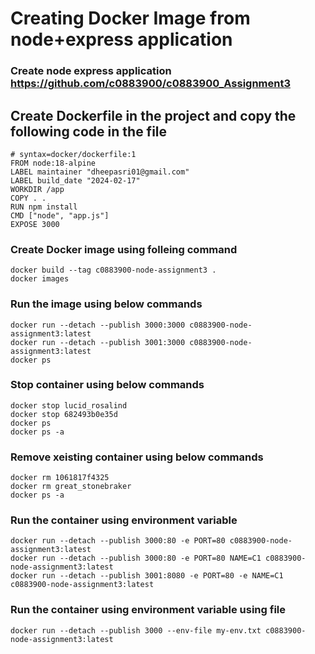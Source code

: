 # Creating Docker Image from node+express application

### Create node express application https://github.com/c0883900/c0883900_Assignment3
## Create Dockerfile in the project and copy the following code in the file
```
# syntax=docker/dockerfile:1
FROM node:18-alpine
LABEL maintainer "dheepasri01@gmail.com"
LABEL build_date "2024-02-17"
WORKDIR /app
COPY . .
RUN npm install
CMD ["node", "app.js"]
EXPOSE 3000
```
### Create Docker image using folleing command
``` 
docker build --tag c0883900-node-assignment3 .  
docker images  
```
### Run the image using below commands
```
docker run --detach --publish 3000:3000 c0883900-node-assignment3:latest
docker run --detach --publish 3001:3000 c0883900-node-assignment3:latest
docker ps  
```
### Stop container using below commands
```
docker stop lucid_rosalind  
docker stop 682493b0e35d  
docker ps  
docker ps -a  
```
### Remove xeisting container using below commands
```
docker rm 1061817f4325  
docker rm great_stonebraker  
docker ps -a  
```
### Run the container using environment variable 
```
docker run --detach --publish 3000:80 -e PORT=80 c0883900-node-assignment3:latest
docker run --detach --publish 3000:80 -e PORT=80 NAME=C1 c0883900-node-assignment3:latest
docker run --detach --publish 3001:8080 -e PORT=80 -e NAME=C1 c0883900-node-assignment3:latest
```
### Run the container using environment variable using file
```
docker run --detach --publish 3000 --env-file my-env.txt c0883900-node-assignment3:latest
```